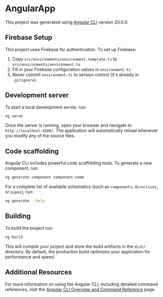 # AngularApp

This project was generated using [Angular CLI](https://github.com/angular/angular-cli) version 20.0.0.

## Firebase Setup

This project uses Firebase for authentication. To set up Firebase:

1. Copy `src/environments/environment.template.ts` to `src/environments/environment.ts`
2. Fill in your Firebase configuration values in `environment.ts`
3. Never commit `environment.ts` to version control (it's already in `.gitignore`)

## Development server

To start a local development server, run:

```bash
ng serve
```

Once the server is running, open your browser and navigate to `http://localhost:4200/`. The application will automatically reload whenever you modify any of the source files.

## Code scaffolding

Angular CLI includes powerful code scaffolding tools. To generate a new component, run:

```bash
ng generate component component-name
```

For a complete list of available schematics (such as `components`, `directives`, or `pipes`), run:

```bash
ng generate --help
```

## Building

To build the project run:

```bash
ng build
```

This will compile your project and store the build artifacts in the `dist/` directory. By default, the production build optimizes your application for performance and speed.



## Additional Resources

For more information on using the Angular CLI, including detailed command references, visit the [Angular CLI Overview and Command Reference](https://angular.dev/tools/cli) page.
